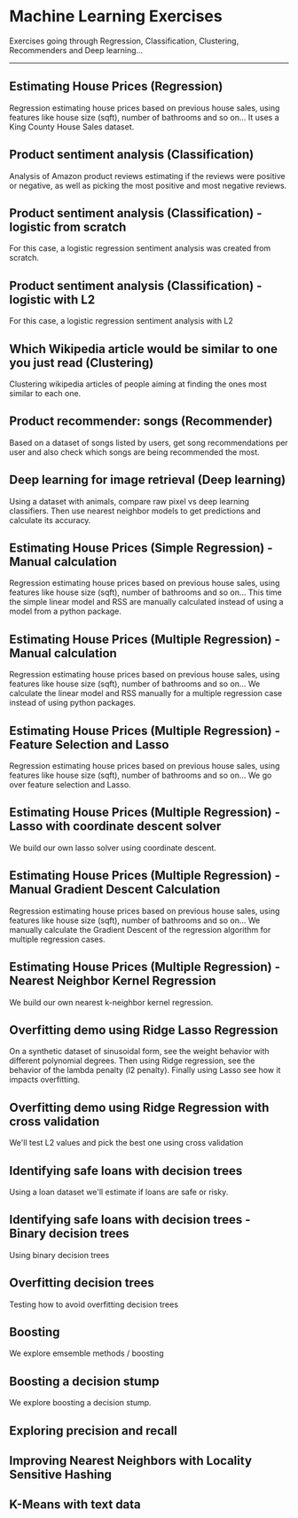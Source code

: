 # Machine Learning Exercises
Exercises going through Regression, Classification, Clustering, Recommenders and Deep learning...

<hr>

## Estimating House Prices (Regression)
Regression estimating house prices based on previous house sales, using features like house size (sqft), number of bathrooms and so on...
It uses a King County House Sales dataset. 


## Product sentiment analysis (Classification)
Analysis of Amazon product reviews estimating if the reviews were positive or negative, as well as picking the most positive and most negative reviews.

## Product sentiment analysis (Classification) - logistic from scratch
For this case, a logistic regression sentiment analysis was created from scratch.

## Product sentiment analysis (Classification) - logistic with L2
For this case, a logistic regression sentiment analysis with L2


## Which Wikipedia article would be similar to one you just read (Clustering)
Clustering wikipedia articles of people aiming at finding the ones most similar to each one.


## Product recommender: songs (Recommender)
Based on a dataset of songs listed by users, get song recommendations per user and also check which songs are being recommended the most.


## Deep learning for image retrieval (Deep learning)
Using a dataset with animals, compare raw pixel vs deep learning classifiers. Then use nearest neighbor models to get predictions and calculate its accuracy.


## Estimating House Prices (Simple Regression) - Manual calculation
Regression estimating house prices based on previous house sales, using features like house size (sqft), number of bathrooms and so on...
This time the simple linear model and RSS are manually calculated instead of using a model from a python package.


## Estimating House Prices (Multiple Regression) - Manual calculation
Regression estimating house prices based on previous house sales, using features like house size (sqft), number of bathrooms and so on...
We calculate the linear model and RSS manually for a multiple regression case instead of using python packages.


## Estimating House Prices (Multiple Regression) - Feature Selection and Lasso
Regression estimating house prices based on previous house sales, using features like house size (sqft), number of bathrooms and so on...
We go over feature selection and Lasso.

## Estimating House Prices (Multiple Regression) - Lasso with coordinate descent solver
We build our own lasso solver using coordinate descent.


## Estimating House Prices (Multiple Regression) - Manual Gradient Descent Calculation
Regression estimating house prices based on previous house sales, using features like house size (sqft), number of bathrooms and so on...
We manually calculate the Gradient Descent of the regression algorithm for multiple regression cases.

## Estimating House Prices (Multiple Regression) - Nearest Neighbor Kernel Regression
We build our own nearest k-neighbor kernel regression.


## Overfitting demo using Ridge Lasso Regression
On a synthetic dataset of sinusoidal form, see the weight behavior with different polynomial degrees. Then using Ridge regression, see the behavior of the lambda penalty (l2 penalty). Finally using Lasso see how it impacts overfitting.

## Overfitting demo using Ridge Regression with cross validation
We'll test L2 values and pick the best one using cross validation

## Identifying safe loans with decision trees
Using a loan dataset we'll estimate if loans are safe or risky.

## Identifying safe loans with decision trees - Binary decision trees
Using binary decision trees

## Overfitting decision trees
Testing how to avoid overfitting decision trees

## Boosting 
We explore emsemble methods / boosting

## Boosting a decision stump
We explore boosting a decision stump.

## Exploring precision and recall

## Improving Nearest Neighbors with Locality Sensitive Hashing

## K-Means with text data